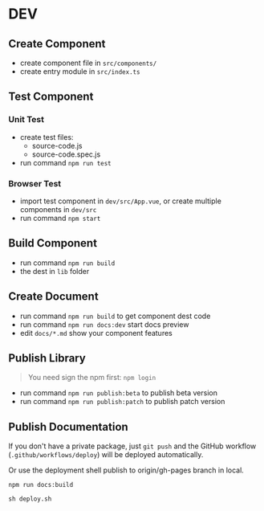 # DEV

## Create Component

- create component file in `src/components/`
- create entry module in `src/index.ts`

## Test Component

### Unit Test

- create test files:
  - source-code.js
  - source-code.spec.js
- run command `npm run test`

### Browser Test

- import test component in `dev/src/App.vue`, or create multiple components in `dev/src`
- run command `npm start`

## Build Component

- run command `npm run build`
- the dest in `lib` folder

## Create Document

- run command `npm run build` to get component dest code
- run command `npm run docs:dev` start docs preview
- edit `docs/*.md` show your component features

## Publish Library

> You need sign the npm first:
> `npm login`

- run command `npm run publish:beta` to publish beta version
- run command `npm run publish:patch` to publish patch version

## Publish Documentation

If you don't have a private package, just `git push`
and the GitHub workflow (`.github/workflows/deploy`) will be deployed automatically.

Or use the deployment shell publish to origin/gh-pages branch in local.

```shell
npm run docs:build

sh deploy.sh
```